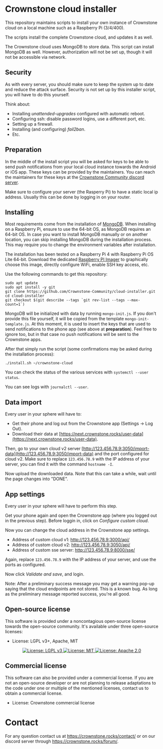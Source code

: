 # Crownstone cloud installer

This repository maintains scripts to install your own instance of Crownstone cloud on a local machine such as a Raspberry Pi (3/4/400).

The scripts install the complete Crownstone cloud, and updates it as well.

The Crownstone cloud uses MongoDB to store data. This script can install MongoDB as well. However, authorization will not be set up, though it will not be accessible via network.

## Security

As with every server, you should make sure to keep the system up to date and reduce the attack surface.
Security is not set up by this installer script, you will have to do this yourself.

Think about:
- Installing *unattended-upgrades* configured with automatic reboot.
- Configuring ssh: disable password logins, use a different port, etc.
- Setting up a firewall.
- Installing (and configuring) *fail2ban*.
- Etc.

## Preparation

In the middle of the install script you will be asked for keys to be able to send push notifications from your local cloud instance towards the Android or iOS app. These keys can be provided by the maintainers. You can reach the maintainers for these keys at the [Crownstone Community discord server](https://discord.gg/TPYfMvV7bD).

Make sure to configure your server (the Rasperry Pi) to have a static local ip address. Usually this can be done by logging in on your router.

## Installing

Most requirements come from the installation of [MongoDB](https://www.mongodb.com/docs/v4.4/administration/production-notes). When installing on a Raspberry Pi, ensure to use the 64-bit OS, as MongoDB requires an 64-bit OS. In case you want to install MongoDB manually or on another location, you can skip installing MongoDB during the installation process. This may require you to change the environment variables after installation.

The installation has been tested on a Raspberry Pi 4 with Raspberry Pi OS Lite 64-bit. Download the dedicated [Raspberry PI Imager](https://www.raspberrypi.com/software/) to graphically choose this image, directly configure WiFi, enable SSH key access, etc.

Use the following commands to get this repository:
```
sudo apt update
sudo apt install -y git
git clone https://github.com/Crownstone-Community/cloud-installer.git
cd cloud-installer
git checkout $(git describe --tags `git rev-list --tags --max-count=1`)
```

MongoDB will be initialized with data by running `mongo-init.js`. If you don't provide this file yourself, it will be copied from the template `mongo-init-template.js`.
At this moment, it is used to insert the keys that are used to send notifications to the phone app (see above at **preparation**). Feel free to ignore too, but in that case no push notifications will be sent to the Crownstone apps.

After that simply run the script (some confirmations may be asked during the installation process):
```
./install.sh ~/crownstone-cloud
```
You can check the status of the various services with `systemctl --user status`.

You can see logs with `journalctl --user`.

## Data import

Every user in your sphere will have to:
- Get their phone and log out from the Crownstone app (Settings -> Log Out).
- Download their data at [https://next.crownstone.rocks/user-data](https://next.crownstone.rocks/user-data).

Then, go to your own cloud v2 server [http://123.456.78.9:3050/import-data](http://123.456.78.9:3050/import-data) and the port configured for cloud v2. Make sure to replace `123.456.78.9` with the IP address of your server, you can find it with the command `hostname -I`.

Now upload the downloaded data. Note that this can take a while, wait until the page changes into "DONE".

## App settings

Every user in your sphere will have to perform this step.

Get your phone again and open the Crownstone app (where you logged out in the previous step).
Before loggin in, click on *Configure custom cloud*.

Now you can change the cloud address in the Crownstone app settings.
- Address of custom cloud v1: http://123.456.78.9:3000/api/
- Address of custom cloud v2: http://123.456.78.9:3050/api/
- Address of custom sse server: http://123.456.78.9:8000/sse/

Again, replace `123.456.78.9` with the IP address of your server, and use the ports as configured.

Now click *Validate and save*, and login.

Note: After a preliminary success message you may get a warning pop-up saying that the cloud endpoints are not stored. This is a known bug. As long as the preliminary message reported success, you're all good.


## Open-source license

This software is provided under a noncontagious open-source license towards the open-source community. It's available under three open-source licenses:
 
* License: LGPL v3+, Apache, MIT

<p align="center">
  <a href="http://www.gnu.org/licenses/lgpl-3.0">
    <img src="https://img.shields.io/badge/License-LGPL%20v3-blue.svg" alt="License: LGPL v3" />
  </a>
  <a href="https://opensource.org/licenses/MIT">
    <img src="https://img.shields.io/badge/License-MIT-yellow.svg" alt="License: MIT" />
  </a>
  <a href="https://opensource.org/licenses/Apache-2.0">
    <img src="https://img.shields.io/badge/License-Apache%202.0-blue.svg" alt="License: Apache 2.0" />
  </a>
</p>

## Commercial license

This software can also be provided under a commercial license. If you are not an open-source developer or are not planning to release adaptations to the code under one or multiple of the mentioned licenses, contact us to obtain a commercial license.

* License: Crownstone commercial license

# Contact

For any question contact us at <https://crownstone.rocks/contact/> or on our discord server through <https://crownstone.rocks/forum/>.
